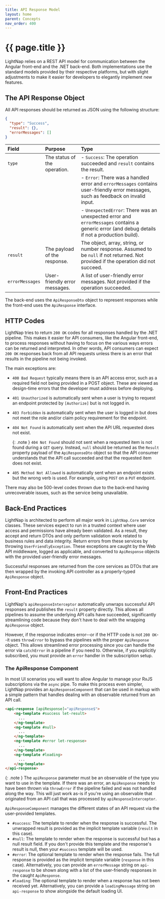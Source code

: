 ```yaml
---
title: API Response Model
layout: home
parent: Concepts
nav_order: 400
---
```


# {{ page.title }}

LightNap relies on a REST API model for communication between the Angular front-end and the .NET back-end. Both implementations use the standard models provided by their respective platforms, but with slight adjustments to make it easier for developers to elegantly implement new features.

## The API Response Object

All API responses should be returned as JSON using the following structure:

```json
{
  "type": "Success",
  "result": {},
  "errorMessages": []
}
```

| Field           | Purpose                       | Type                                                                                                                                           |
| :-------------- | :---------------------------- | :--------------------------------------------------------------------------------------------------------------------------------------------- |
| `type`          | The status of the operation.  | - `Success`: The operation succeeded and `result` contains the result.                                                                         |
|                 |                               | - `Error`: There was a handled error and `errorMessages` contains user-friendly error messages, such as feedback on invalid input.             |
|                 |                               | - `UnexpectedError`: There was an unexpected error and `errorMessages` contains a generic error (and debug details if not a production build). |
| `result`        | The payload of the response.  | The object, array, string, or number response. Assumed to be `null` if not returned. Not provided if the operation did not succeed.            |
| `errorMessages` | User-friendly error messages. | A list of user-friendly error messages. Not provided if the operation succeeded.                                                               |

The back-end uses the `ApiResponseDto` object to represent responses while the front-end uses the `ApiResponse` interface.

## HTTP Codes

LightNap tries to return `200 OK` codes for all responses handled by the .NET pipeline. This makes it easier for API consumers, like the Angular front-end, to process responses without having to focus on the various ways errors can be returned and interpreted. In other words, API consumers can expect `200 OK` responses back from all API requests unless there is an error that results in the pipeline not being invoked.

The main exceptions are:

- `400 Bad Request` typically means there is an API access error, such as a required field not being provided in a POST object. These are viewed as design-time errors that the developer must address before deploying.
- `401 Unauthorized` is automatically sent when a user is trying to request an endpoint protected by `[Authorize]` but is not logged in.
- `403 Forbidden` is automatically sent when the user is logged in but does not meet the role and/or claim policy requirement for the endpoint.
- `404 Not Found` is automatically sent when the API URL requested does not exist.

  {: .note }
  `404 Not Found` should not sent when a requested item is not found during a `GET` query. Instead, `null` should be returned as the `Result` property payload of the `ApiResponseDto` object so that the API consumer understands that the API call succeeded and that the requested item does not exist.

- `405 Method Not Allowed` is automatically sent when an endpoint exists but the wrong verb is used. For example, using `POST` on a `PUT` endpoint.

There may also be 500-level codes thrown due to the back-end having unrecoverable issues, such as the service being unavailable.

## Back-End Practices

LightNap is architected to perform all major work in `LightNap.Core` service classes. These services expect to run in a trusted context where user access and permissions have already been validated. As a result, they accept and return DTOs and only perform validation work related to business rules and data integrity. Return errors from these services by throwing `UserFriendlyException`. These exceptions are caught by the Web API middleware, logged as applicable, and converted to `ApiResponse` objects with the provided user-friendly error messages.

Successful responses are returned from the core services as DTOs that are then wrapped by the invoking API controller as a properly-typed `ApiResponse` object.

## Front-End Practices

LightNap's `apiResponseInterceptor` automatically unwraps successful API responses and publishes the `result` property directly. This allows all pipelines to assume the underlying API calls have succeeded, significantly streamlining code because they don't have to deal with the wrapping `ApiResponse` object.

However, if the response indicates error--or if the HTTP code is not `200 OK`--it uses `throwError` to bypass the pipelines with the proper `ApiResponse` object. This allows streamlined error processing since you can handle the error via `catchError` in a pipeline if you need to. Otherwise, if you explicitly subscribed, you must provide an `error` handler in the subscription setup.

### The ApiResponse Component

In most UI scenarios you will want to allow Angular to manage your RxJS subscriptions via the `async` pipe. To make this process even simpler, LightNap provides an `ApiResponseComponent` that can be used in markup with a simple pattern that handles dealing with an observable returned from an API call.

``` html
<api-response [apiResponse]="apiResponse$">
    <ng-template #success let-result>
      ...
    </ng-template>
    <ng-template #null>
      ...
    </ng-template>
    <ng-template #error let-response>
      ...
    </ng-template>
    <ng-template #loading>
      ...
    </ng-template>
</api-response>
```

{: .note }
The `apiResponse` parameter must be an observable of the type you want to use in the template. If there was an error, an `ApiResponse` needs to have been thrown via `throwError` if the pipeline failed and was not handled along the way. This will just work as-is if you're using an observable that originated from an API call that was processed by `apiResponseInterceptor`.

`ApiResponseComponent` manages the different states of an API request via the user-provided templates.

- `#success`: The template to render when the response is successful. The unwrapped result is provided as the implicit template variable (`result` in this case).
- `#null`: The template to render when the response is successful but has a null result field. If you don't provide this template and the response's result is null, then your `#success` template will be used.
- `#error`: The optional template to render when the response fails. The full response is provided as the implicit template variable (`response` in this case). Alternatively, you can provide an `errorMessage` string on `api-response` to be shown along with a list of the user-friendly responses in the caught `ApiResponse`.
- `#loading`: The optional template to render when a response has not been received yet. Alternatively, you can provide a `loadingMessage` string on `api-response` to show alongside the default loading UI.

